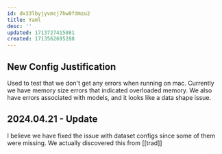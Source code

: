 ```yaml
---
id: dx33lbyjyvmcj7hw0fdmzu2
title: Yaml
desc: ''
updated: 1713727415081
created: 1713562695288
---
```

## New Config Justification

Used to test that we don't get any errors when running on mac. Currently we have memory size errors that indicated overloaded memory. We also have errors associated with models, and it looks like a data shape issue.

## 2024.04.21 - Update

I believe we have fixed the issue with dataset configs since some of them were missing. We actually discovered this from [[trad]]

